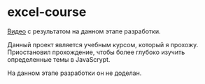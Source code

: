 # excel-course

[Видео](https://drive.google.com/drive/folders/1JlxDbgI0URfcWNLXyth8ynpwly71fAKV?usp=sharing) с результатом на данном этапе разработки.

Данный проект является учебным курсом, который я прохожу. 
Приостановил прохождение, чтобы более глубоко изучить определенные темы в JavaScrypt. 

На данном этапе разработки он не доделан.
